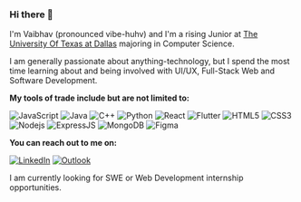 
### Hi there 👋
I'm Vaibhav (pronounced vibe-huhv) and I'm a rising Junior at [The University Of Texas at Dallas](https://utdallas.edu) majoring in Computer Science.

I am generally passionate about anything-technology, but I spend the most time learning about and being involved with UI/UX, Full-Stack Web and Software Development.

 **My tools of trade include but are not limited to:** 
 
![JavaScript](https://img.shields.io/badge/-JavaScript-black?style=flat-square&logo=javascript&logoColor=yellow) ![Java](https://img.shields.io/badge/-Java-black?style=flat-square&logo=java&logoColor=orange) ![C++](https://img.shields.io/badge/-C++-black?style=flat-square&logo=c%2B%2b&logoColor=blue) ![Python](https://img.shields.io/badge/-Python-black?style=flat-square&logo=python)  ![React](https://img.shields.io/badge/-React-black?style=flat-square&logo=react&logoColor=blue) ![Flutter](https://img.shields.io/badge/-Flutter-black?style=flat-square&logo=flutter&logoColor=blue) ![HTML5](https://img.shields.io/badge/-HTML5-black?style=flat-square&logo=html5) ![CSS3](https://img.shields.io/badge/-CSS3-black?style=flat-square&logo=css3&logoColor=blue) ![Nodejs](https://img.shields.io/badge/-Nodejs-black?style=flat-square&logo=Node-dot-js) ![ExpressJS](https://img.shields.io/badge/-ExpressJS-black?style=flat-square&logo=express&logoColor=white) ![MongoDB](https://img.shields.io/badge/-MongoDB-black?style=flat-square&logo=mongodb ) ![Figma](https://img.shields.io/badge/-Figma-black?style=flat-square&logo=figma)  


 **You can reach out to me on:** 
 
[![LinkedIn](https://img.shields.io/badge/-LinkedIn-blue?style=flat-square&logo=LinkedIn&logoColor=white )](https://linkedin.com/in/vaibhavpras) [![Outlook](https://img.shields.io/badge/-vaibhav.prasanna@outlook.com-blue?style=flat-square&logo=mail-dot-ru&logoColor=white )](mailto:vaibhav.prasanna@outlook.com)

I am currently looking for SWE or Web Development internship opportunities.

